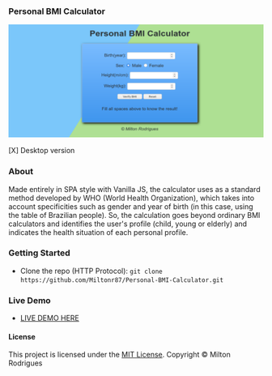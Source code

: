 
### Personal BMI Calculator

![Screen Shot](https://github.com/Miltonr87/Personal-BMI-Calculator/blob/main/bmicalculator.png)

[X] Desktop version

### About

Made entirely in SPA style with Vanilla JS, the calculator uses as a standard method developed by WHO (World Health Organization), which takes into account specificities such as gender and year of birth (in this case, using the table of Brazilian people). So, the calculation goes beyond ordinary BMI calculators and identifies the user's profile (child, young or elderly) and indicates the health situation of each personal profile. 

### Getting Started

- Clone the repo (HTTP Protocol): ```git clone https://github.com/Miltonr87/Personal-BMI-Calculator.git```

### Live Demo 

- [LIVE DEMO HERE](https://miltonr87.github.io/Personal-BMI-Calculator/)

#### License

This project is licensed under the [MIT License](https://magno.mit-license.org/2018). Copyright © Milton Rodrigues
